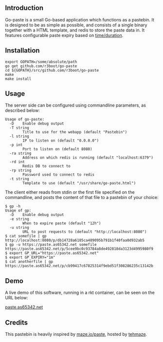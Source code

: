 ## Introduction
Go-paste is a small Go-based application which functions as a pastebin. It is designed to be as simple as possible, and consists of a single binary together with a HTML template, and redis to store the paste data in. It features configurable paste expiry based on [time/duration](https://golang.org/pkg/time/).

## Installation
```
export GOPATH=/some/absolute/path
go get github.com/r3boot/go-paste
cd ${GOPATH}/src/github.com/r3boot/go-paste
make
make install
```

## Usage
The server side can be configured using commandline parameters, as described below:
```
Usage of go-paste:
  -D	Enable debug output
  -T string
    	Title to use for the webapp (default "Pastebin")
  -l string
    	IP to listen on (default "0.0.0.0")
  -p int
    	Port to listen on (default 8080)
  -ra string
    	Address on which redis is running (default "localhost:6379")
  -rd int
    	Redis DB to connect to
  -rp string
    	Password used to connect to redis
  -t string
    	Template to use (default "/usr/share/go-paste.html")
```

The client either reads from stdin or the first file specified on the commandline, and posts the content of that file to a pastebin of your choice:

```
$ gp -h
Usage of gp:
  -D	Enable debug output
  -e string
    	When to expire paste (default "12h")
  -u string
    	URL to post requests to (default "http://localhost:8080")
$ cat somefile | gp
http://localhost:8080/p/db14728a6185ca489095b791b1f40faa0d932ab5
$ gp -u https://paste.as65342.net somefile
https://paste.as65342.net/p/5cee9bc0c93784a8de492818da3123d4995980f9
$ export GP_URL="https://paste.as65342.net"
$ export GP_EXPIRY="1m"
$ cat anotherfile | gp
https://paste.as65342.net/p/cb99417c67825314f9ebd51f308286235c13142b
```

## Demo
A live demo of this software, running in a rkt container, can be seen on the URL below:

[paste.as65342.net](https://paste.as65342.net)

## Credits
This pastebin is heavily inspired by [maze.io/paste](https://maze.io/paste), hosted by [tehmaze](https://github.com/tehmaze).

